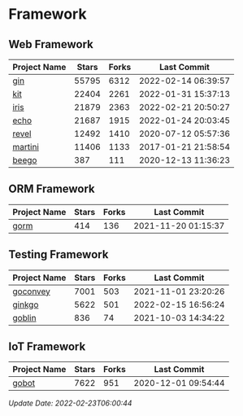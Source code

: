 # Framework

## Web Framework
| Project Name | Stars | Forks | Last Commit |
| ------------ | ----- | ----- | ----------- |
| [gin](https://github.com/gin-gonic/gin) | 55795 | 6312 | 2022-02-14 06:39:57 |
| [kit](https://github.com/go-kit/kit) | 22404 | 2261 | 2022-01-31 15:37:13 |
| [iris](https://github.com/kataras/iris) | 21879 | 2363 | 2022-02-21 20:50:27 |
| [echo](https://github.com/labstack/echo) | 21687 | 1915 | 2022-01-24 20:03:45 |
| [revel](https://github.com/revel/revel) | 12492 | 1410 | 2020-07-12 05:57:36 |
| [martini](https://github.com/go-martini/martini) | 11406 | 1133 | 2017-01-21 21:58:54 |
| [beego](https://github.com/astaxie/beego) | 387 | 111 | 2020-12-13 11:36:23 |

## ORM Framework
| Project Name | Stars | Forks | Last Commit |
| ------------ | ----- | ----- | ----------- |
| [gorm](https://github.com/jinzhu/gorm) | 414 | 136 | 2021-11-20 01:15:37 |

## Testing Framework
| Project Name | Stars | Forks | Last Commit |
| ------------ | ----- | ----- | ----------- |
| [goconvey](https://github.com/smartystreets/goconvey) | 7001 | 503 | 2021-11-01 23:20:26 |
| [ginkgo](https://github.com/onsi/ginkgo) | 5622 | 501 | 2022-02-15 16:56:24 |
| [goblin](https://github.com/franela/goblin) | 836 | 74 | 2021-10-03 14:34:22 |

## IoT Framework
| Project Name | Stars | Forks | Last Commit |
| ------------ | ----- | ----- | ----------- |
| [gobot](https://github.com/hybridgroup/gobot) | 7622 | 951 | 2020-12-01 09:54:44 |

*Update Date: 2022-02-23T06:00:44*